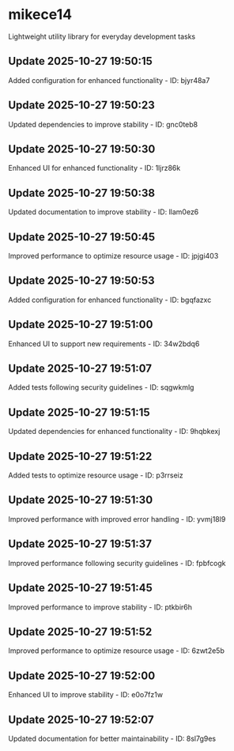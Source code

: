 # mikece14
Lightweight utility library for everyday development tasks

## Update 2025-10-27 19:50:15
Added configuration for enhanced functionality - ID: bjyr48a7


## Update 2025-10-27 19:50:23
Updated dependencies to improve stability - ID: gnc0teb8


## Update 2025-10-27 19:50:30
Enhanced UI for enhanced functionality - ID: 1ljrz86k


## Update 2025-10-27 19:50:38
Updated documentation to improve stability - ID: llam0ez6


## Update 2025-10-27 19:50:45
Improved performance to optimize resource usage - ID: jpjgi403


## Update 2025-10-27 19:50:53
Added configuration for enhanced functionality - ID: bgqfazxc


## Update 2025-10-27 19:51:00
Enhanced UI to support new requirements - ID: 34w2bdq6


## Update 2025-10-27 19:51:07
Added tests following security guidelines - ID: sqgwkmlg


## Update 2025-10-27 19:51:15
Updated dependencies for enhanced functionality - ID: 9hqbkexj


## Update 2025-10-27 19:51:22
Added tests to optimize resource usage - ID: p3rrseiz


## Update 2025-10-27 19:51:30
Improved performance with improved error handling - ID: yvmj18l9


## Update 2025-10-27 19:51:37
Improved performance following security guidelines - ID: fpbfcogk


## Update 2025-10-27 19:51:45
Improved performance to improve stability - ID: ptkbir6h


## Update 2025-10-27 19:51:52
Improved performance to optimize resource usage - ID: 6zwt2e5b


## Update 2025-10-27 19:52:00
Enhanced UI to improve stability - ID: e0o7fz1w


## Update 2025-10-27 19:52:07
Updated documentation for better maintainability - ID: 8sl7g9es

